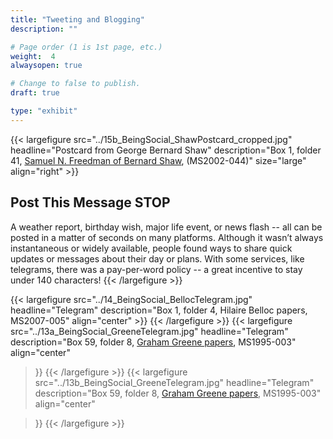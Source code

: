 ```yaml
---
title: "Tweeting and Blogging"
description: ""

# Page order (1 is 1st page, etc.)
weight:  4
alwaysopen: true

# Change to false to publish.
draft: true

type: "exhibit"
---
```


{{< largefigure src="../15b_BeingSocial_ShawPostcard_cropped.jpg"
                headline="Postcard from George Bernard Shaw"
                description="Box 1, folder 41, [Samuel N. Freedman of Bernard Shaw](https://bc-primo.hosted.exlibrisgroup.com/primo-explore/fulldisplay?docid=ALMA-BC21354365750001021&context=L&vid=bclib_new&search_scope=bcl&tab=bcl_only&lang=en_US), (MS2002-044)"
                size="large" align="right" >}}
## Post This Message STOP  
A weather report, birthday wish, major life event, or news flash -- all can be posted in a matter of seconds on many platforms. Although it wasn’t always instantaneous or widely available, people found ways to share quick updates or messages about their day or plans. With some services, like telegrams, there was a pay-per-word policy -- a great incentive to stay under 140 characters!
{{< /largefigure >}}



{{< largefigure src="../14_BeingSocial_BellocTelegram.jpg"
            headline="Telegram"
            description="Box 1, folder 4, Hilaire Belloc papers, MS2007-005"
            align="center"
        >}}
{{< /largefigure >}}
{{< largefigure src="../13a_BeingSocial_GreeneTelegram.jpg"
            headline="Telegram"
            description="Box 59, folder 8, [Graham Greene papers](https://bc-primo.hosted.exlibrisgroup.com/primo-explore/fulldisplay?docid=ALMA-BC21351254200001021&context=L&vid=bclib_new&search_scope=bcl&tab=bcl_only&lang=en_US), MS1995-003"
            align="center"

>}}
{{< /largefigure >}}
{{< largefigure src="../13b_BeingSocial_GreeneTelegram.jpg"
            headline="Telegram"
            description="Box 59, folder 8, [Graham Greene papers](https://bc-primo.hosted.exlibrisgroup.com/primo-explore/fulldisplay?docid=ALMA-BC21351254200001021&context=L&vid=bclib_new&search_scope=bcl&tab=bcl_only&lang=en_US), MS1995-003"
            align="center"

>}}
{{< /largefigure >}}
